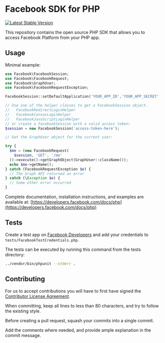 Facebook SDK for PHP
====================

[![Latest Stable Version](http://img.shields.io/packagist/v/facebook/php-sdk-v4.svg)](https://packagist.org/packages/facebook/php-sdk-v4)


This repository contains the open source PHP SDK that allows you to access Facebook
Platform from your PHP app.


Usage
-----

Minimal example:

```php
use Facebook\FacebookSession;
use Facebook\FacebookRequest;
use Facebook\GraphUser;
use Facebook\FacebookRequestException;

FacebookSession::setDefaultApplication('YOUR_APP_ID','YOUR_APP_SECRET');

// Use one of the helper classes to get a FacebookSession object.
//   FacebookRedirectLoginHelper
//   FacebookCanvasLoginHelper
//   FacebookJavaScriptLoginHelper
// or create a FacebookSession with a valid access token:
$session = new FacebookSession('access-token-here');

// Get the GraphUser object for the current user:

try {
  $me = (new FacebookRequest(
    $session, 'GET', '/me'
  ))->execute()->getGraphObject(GraphUser::className());
  echo $me->getName();
} catch (FacebookRequestException $e) {
  // The Graph API returned an error
} catch (\Exception $e) {
  // Some other error occurred
}

```

Complete documentation, installation instructions, and examples are available at:
[https://developers.facebook.com/docs/php](https://developers.facebook.com/docs/php)


Tests
-----

Create a test app on [Facebook Developers](https://developers.facebook.com) and add
your credentials to `tests/FacebookTestCredentials.php`.

The tests can be executed by running this command from the tests directory:

```bash
../vendor/bin/phpunit --stderr .
```


Contributing
------------

For us to accept contributions you will have to first have signed the
[Contributor License Agreement](https://developers.facebook.com/opensource/cla).

When committing, keep all lines to less than 80 characters, and try to
follow the existing style.

Before creating a pull request, squash your commits into a single commit.

Add the comments where needed, and provide ample explanation in the
commit message.
